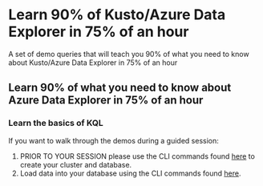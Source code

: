 # Learn 90% of Kusto/Azure Data Explorer in 75% of an hour

A set of demo queries that will teach you 90% of what you need to know about Kusto/Azure Data Explorer in 75% of an hour

## Learn 90% of what you need to know about Azure Data Explorer in 75% of an hour

### Learn the basics of KQL

If you want to walk through the demos during a guided session:

1. PRIOR TO YOUR SESSION please use the CLI commands found [here](CreateViaCLI.md) to create your cluster and database.
1. Load data into your database using the CLI commands found [here](Ingest.md).

